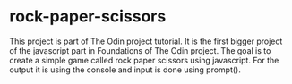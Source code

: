 # rock-paper-scissors
This project is part of The Odin project tutorial. It is the first bigger project of the javascript part in Foundations of The Odin project. The goal is to create a simple game called rock paper scissors using javascript. For the output it is using the console and input is done using prompt().